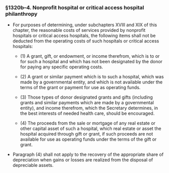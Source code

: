### §1320b–4. Nonprofit hospital or critical access hospital philanthropy
* For purposes of determining, under subchapters XVIII and XIX of this chapter, the reasonable costs of services provided by nonprofit hospitals or critical access hospitals, the following items shall not be deducted from the operating costs of such hospitals or critical access hospitals:

  * (1) A grant, gift, or endowment, or income therefrom, which is to or for such a hospital and which has not been designated by the donor for paying any specific operating costs.

  * (2) A grant or similar payment which is to such a hospital, which was made by a governmental entity, and which is not available under the terms of the grant or payment for use as operating funds.

  * (3) Those types of donor designated grants and gifts (including grants and similar payments which are made by a governmental entity), and income therefrom, which the Secretary determines, in the best interests of needed health care, should be encouraged.

  * (4) The proceeds from the sale or mortgage of any real estate or other capital asset of such a hospital, which real estate or asset the hospital acquired through gift or grant, if such proceeds are not available for use as operating funds under the terms of the gift or grant.


* Paragraph (4) shall not apply to the recovery of the appropriate share of depreciation when gains or losses are realized from the disposal of depreciable assets.